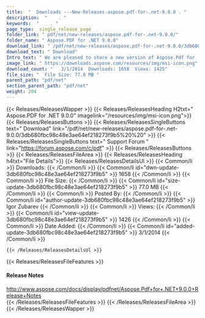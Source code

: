 ```yaml
---
title:  "  Downloads ---New-Releases-aspose.pdf-for-.net-9.0.0 . " 
description:  "    . " 
keywords:  "    . " 
page_type:  single_release_page
folder_link: " pdf/net/new-releases/aspose.pdf-for-.net-9.0.0/"
folder_name: " Aspose.PDF for .NET 9.0.0"
download_link: " /pdf/net/new-releases/aspose.pdf-for-.net-9.0.0/3db680fbc98c48e3ae64ef218273f9b5"
download_text: " Download"
Intro_text: " We are pleased to share a new version of Aspose.Pdf for .NET with following impr..."
image_link: " https://downloads.aspose.com/resources/img/msi-icon.png"
download_count: "   3/1/2014  Downloads: 1658  Views: 1425"
file_size: "  File Size: 77.0 MB "
parent_path: "pdf/net"
section_parent_path: "pdf/net"
weight: 204 
---
```


{{< Releases/ReleasesWapper >}}
  {{< Releases/ReleasesHeading H2txt=" Aspose.PDF for .NET 9.0.0" imagelink="/resources/img/msi-icon.png">}}
  {{< Releases/ReleasesButtons >}}
    {{< Releases/ReleasesSingleButtons text=" Download" link="/pdf/net/new-releases/aspose.pdf-for-.net-9.0.0/3db680fbc98c48e3ae64ef218273f9b5%20%20" >}}
    {{< Releases/ReleasesSingleButtons text=" Support Forum " link="https://forum.aspose.com/c/pdf" >}}
  {{< Releases/ReleasesButtons >}}
  {{< Releases/ReleasesFileArea >}}
    {{< Releases/ReleasesHeading h4txt="File Details">}}
    {{< Releases/ReleasesDetailsUl >}}
            {{< Common/li  >}} Downloads: {{< /Common/li >}} 
      {{< Common/li id="dwn-update-3db680fbc98c48e3ae64ef218273f9b5" >}} 1658 {{< /Common/li >}} 
      {{< Common/li  >}} File Size: {{< /Common/li >}} 
      {{< Common/li id="size-update-3db680fbc98c48e3ae64ef218273f9b5" >}} 77.0 MB {{< /Common/li >}} 
      {{< Common/li  >}} Posted By: {{< /Common/li >}} 
      {{< Common/li id="author-update-3db680fbc98c48e3ae64ef218273f9b5" >}} Igor Zubarev {{< /Common/li >}} 
      {{< Common/li  >}} Views: {{< /Common/li >}} 
      {{< Common/li id="view-update-3db680fbc98c48e3ae64ef218273f9b5" >}} 1426 {{< /Common/li >}} 
      {{< Common/li  >}} Date Added: {{< /Common/li >}} 
      {{< Common/li id="added-update-3db680fbc98c48e3ae64ef218273f9b5" >}} 3/1/2014 {{< /Common/li >}} 

    {{< /Releases/ReleasesDetailsUl >}}

  {{< Releases/ReleasesFileFeatures >}}
      <h4>Release Notes</h4><div><a href="http://www.aspose.com/docs/display/pdfnet/Aspose.Pdf+for+.NET+9.0.0+Release+Notes">http://www.aspose.com/docs/display/pdfnet/Aspose.Pdf+for+.NET+9.0.0+Release+Notes</a></div>
  {{< /Releases/ReleasesFileFeatures >}}
 {{< /Releases/ReleasesFileArea >}}
{{< /Releases/ReleasesWapper >}}


